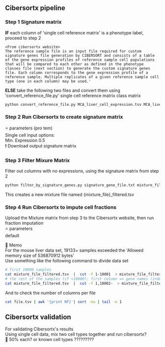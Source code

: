 ## Cibersortx pipeline
  
### Step 1 Signature matrix
**IF** each column of 'single cell reference matrix' is a phenotype label, proceed to step 2   
```
<From cibersortx website>  
The reference sample file is an input file required for custom signature genes file generation by CIBERSORT and consists of a table of the gene expression profiles of reference sample cell populations that will be compared to each other as defined in the phenotype classes file (next section) to generate the custom signature genes file. Each column corresponds to the gene expression profile of a reference sample. Multiple replicates of a given reference sample cell type (one in each column) may be used.'
```
  
**ELSE** 
take the following two files and convert them using 'convert\_reference\_file.py'
	single cell reference matrix 
	class matrix  
  
```python
python convert_reference_file.py MCA_liver_cell_expression.tsv MCA_liver_cell_class.tsv
```
  
  
### Step 2 Run Cibersortx to create signature matrix  
:star: parameters (pro tem)  
Single cell input options:    
	Min. Expression 0.5  
:exclamation: Download output signature matrix  
  
  
### Step 3 Filter Mixure Matrix  
Filter out columns with no expressions, using the signature matrix from step 2
  
```python
python filter_by_signature_genes.py signature_gene_file.txt mixture_file.tsv
```
This creates a new mixture file named {mixture\_file}\_filtered.tsv
  
  
### Step 4 Run Cibersortx to impute cell fractions 
Upload the Mixture matrix from step 3 to the Cibersortx website, then run fraction imputation  
:star: parameters  
default
    
:dizzy:  Memo  
For the mouse liver data set, 19133+ samples exceeded the 'Allowed memory size of 536870912 bytes'  
Use something like the following command to divide data set  
  
```bash
# first 10000 samples
cat mixture_file_filtered.tsv  |  cut -f 1-10001  > mixture_file_filtered_1.tsv
# the rest of the samples (if <10000); first column == gene names (index)
cat mixture_file_filtered.tsv  |  cut -f 1,10002-  > mixture_file_filtered_2.tsv
```

And to check the number of columns per file  
```bash  
cat file.tsv | awk '{print NF}'| sort -nu | tail -n 1  
```


## Cibersortx validation  
For validating Cibersortx's results  
Using single cell data, mix two cell types together and run cibersortx?    
:dizzy: 50% each? or known cell types ?????????      



